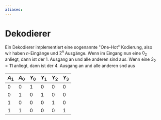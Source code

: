```yaml
---
aliases: 
---
```

# Dekodierer
Ein Dekodierer implementiert eine sogenannte "One-Hot" Kodierung, also wir haben $n$-Eingänge und $2^n$ Ausgänge. Wenn im Eingang nun eine $0_2$ anliegt, dann ist der 1. Ausgang an und alle anderen sind aus. Wenn eine $3_2=11$ anliegt, dann ist der 4. Ausgang an und alle anderen snd aus

| $A_1$ | $A_0$ | $Y_0$ | $Y_1$ | $Y_2$ | $Y_3$ |
| ----- | ----- | ----- | ----- | ----- | ----- |
| 0     | 0     | 1     | 0     | 0     | 0     |
| 0     | 1     | 0     | 1     | 0     | 0     |
| 1     | 0     | 0     | 0     | 1     | 0     |
| 1     | 1     | 0     | 0     | 0     | 1     |
